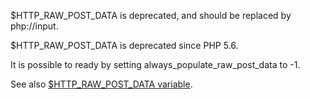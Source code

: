 $HTTP_RAW_POST_DATA is deprecated, and should be replaced by php://input. 

$HTTP_RAW_POST_DATA is deprecated since PHP 5.6.

It is possible to ready by setting always_populate_raw_post_data to -1.

<?php

// PHP 5.5 and older
$postdata = $HTTP_RAW_POST_DATA;

// PHP 5.6 and more recent
$postdata = file_get_contents(php://input);

?>

See also [$HTTP_RAW_POST_DATA variable](http://php.net/manual/en/reserved.variables.httprawpostdata.php).

